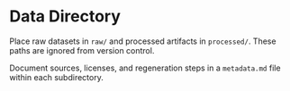# Data Directory

Place raw datasets in `raw/` and processed artifacts in `processed/`. These paths are
ignored from version control.

Document sources, licenses, and regeneration steps in a `metadata.md` file within each
subdirectory.
